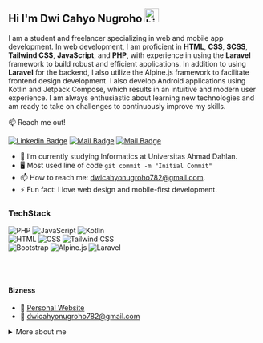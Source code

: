 ## Hi I'm Dwi Cahyo Nugroho <img src="https://user-images.githubusercontent.com/1303154/88677602-1635ba80-d120-11ea-84d8-d263ba5fc3c0.gif" width="28px" alt="hi">

I am a student and freelancer specializing in web and mobile app development. In web development, I am proficient in **HTML**, **CSS**, **SCSS**, **Tailwind CSS**, **JavaScript**, and **PHP**, with experience in using the **Laravel** framework to build robust and efficient applications. In addition to using **Laravel** for the backend, I also utilize the Alpine.js framework to facilitate frontend design development. I also develop Android applications using Kotlin and Jetpack Compose, which results in an intuitive and modern user experience. I am always enthusiastic about learning new technologies and am ready to take on challenges to continuously improve my skills.

:mailbox: Reach me out!

[![Linkedin Badge](https://img.shields.io/badge/-Dwi_Cahyo_Nugroho-0e76a8?style=flat&labelColor=0e76a8&logo=linkedin&logoColor=white)](https://www.linkedin.com/in/dwicahyonugroho30/) [![Mail Badge](https://img.shields.io/badge/-@dwwll_-e84393?style=flat&labelColor=e84393&logo=instagram&logoColor=white)](https://www.instagram.com/dwwll_/) [![Mail Badge](https://img.shields.io/badge/-dwicahyonugroho782@gmail.com-c0392b?style=flat&labelColor=c0392b&logo=gmail&logoColor=white)](mailto:dwicahyonugroho782@gmail.com)

- 🔭 I’m currently studying Informatics at Universitas Ahmad Dahlan.
- :desktop_computer: Most used line of code `git commit -m "Initial Commit"`
- 📫 How to reach me: dwicahyonugroho782@gmail.com.
- ⚡ Fun fact: I love web design and mobile-first development.


### TechStack
![PHP](https://img.shields.io/badge/PHP-777BB4?style=for-the-badge&logo=php&logoColor=white) ![JavaScript](https://img.shields.io/badge/JavaScript-323330?style=for-the-badge&logo=javascript&logoColor=F7DF1E) ![Kotlin](https://img.shields.io/badge/Kotlin-0095D5?&style=for-the-badge&logo=kotlin&logoColor=white)
<br>![HTML](https://img.shields.io/badge/HTML-E34F26?style=for-the-badge&logo=html5&logoColor=white) ![CSS](https://img.shields.io/badge/CSS-1572B6?style=for-the-badge&logo=css3&logoColor=white)
![Tailwind CSS](https://img.shields.io/badge/TailwindCSS-06B6D4?style=for-the-badge&logo=tailwind-css&logoColor=white) <br> ![Bootstrap](https://img.shields.io/badge/Bootstrap-563D7C?style=for-the-badge&logo=bootstrap&logoColor=white) ![Alpine.js](https://img.shields.io/badge/AlpineJS-8BC0D0?style=for-the-badge&logo=alpine.js&logoColor=black) ![Laravel](https://img.shields.io/badge/Laravel-FF2D20?style=for-the-badge&logo=laravel&logoColor=white)

<br />
<br />

#### Bizness
- :paperclip: [Personal Website]([https://github.com/dwicah79](https://devwithdwi.online/))
- :email: dwicahyonugroho782@gmail.com

<details>
<summary>
  More about me
</summary>

<br >
#### Github Stats

![Dwi Cahyo's github stats](https://github-readme-stats.vercel.app/api?username=dwicah79&count_private=true&theme=tokyonight&hide=contribs,prs)

</details>
